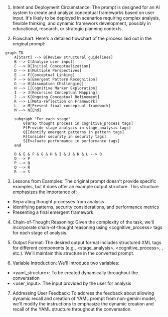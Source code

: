1. Intent and Deployment Circumstance:
The prompt is designed for an AI system to create and analyze conceptual frameworks based on user input. It's likely to be deployed in scenarios requiring complex analysis, flexible thinking, and dynamic framework development, possibly in educational, research, or strategic planning contexts.

2. Flowchart:
Here's a detailed flowchart of the process laid out in the original prompt:

```mermaid
graph TD
    A[Start] --> B[Review structural guidelines]
    B --> C[Analyze user input]
    C --> D[Initial Conceptualization]
    D --> E[Multiple Perspectives]
    E --> F[Conceptual Linking]
    F --> G[Emergent Pattern Recognition]
    G --> H[Assumption Challenging]
    H --> I[Cognitive Marker Exploration]
    I --> J[Recursive Conceptual Mapping]
    J --> K[Ongoing Conceptual Refinement]
    K --> L[Meta-reflection on Framework]
    L --> M[Present final conceptual framework]
    M --> N[End]

    subgraph "For each stage"
        O[Wrap thought process in cognitive_process tags]
        P[Provide stage analysis in stage_analysis tags]
        Q[Identify emergent patterns in pattern tags]
        R[Consider security in security tags]
        S[Evaluate performance in performance tags]
    end

    D & E & F & G & H & I & J & K & L --> O
    O --> P
    P --> Q
    Q --> R
    R --> S
```

3. Lessons from Examples:
The original prompt doesn't provide specific examples, but it does offer an example output structure. This structure emphasizes the importance of:
- Separating thought processes from analysis
- Identifying patterns, security considerations, and performance metrics
- Presenting a final emergent framework

4. Chain-of-Thought Reasoning:
Given the complexity of the task, we'll incorporate chain-of-thought reasoning using <cognitive_process> tags for each stage of analysis.

5. Output Format:
The desired output format includes structured XML tags for different components (e.g., <stage_analysis>, <cognitive_process>, <pattern>, etc.). We'll maintain this structure in the converted prompt.

6. Variable Introduction:
We'll introduce two variables:
- <yaml_structure>: To be created dynamically throughout the conversation
- <user_input>: The input provided by the user for analysis

7. Addressing User Feedback:
To address the feedback about allowing dynamic recall and creation of YAML prompt from non-gemini model, we'll modify the instructions to emphasize the dynamic creation and recall of the YAML structure throughout the conversation.
